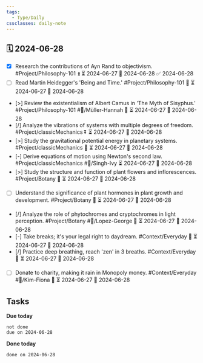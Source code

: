 ```yaml
---
tags:
  - Type/Daily
cssclasses: daily-note
---
```


## 🗓️ 2024-06-28

- [x] Research the contributions of Ayn Rand to objectivism. #Project/Philosophy-101 ⏫ ⏳ 2024-06-27 📅 2024-06-28 ✅ 2024-06-28
- [ ] Read Martin Heidegger's 'Being and Time.' #Project/Philosophy-101 🔺 ⏳ 2024-06-27 📅 2024-06-28
- [>] Review the existentialism of Albert Camus in 'The Myth of Sisyphus.' #Project/Philosophy-101 #👤/Müller-Hannah 🔺 ⏳ 2024-06-27 📅 2024-06-28
- [/] Analyze the vibrations of systems with multiple degrees of freedom. #Project/classicMechanics ⏬ ⏳ 2024-06-27 📅 2024-06-28
- [>] Study the gravitational potential energy in planetary systems. #Project/classicMechanics 🔺 ⏳ 2024-06-27 📅 2024-06-28
- [-] Derive equations of motion using Newton's second law. #Project/classicMechanics #👤/Singh-Ivy ⏳ 2024-06-27 📅 2024-06-28
- [>] Study the structure and function of plant flowers and inflorescences. #Project/Botany 🔽 ⏳ 2024-06-27 📅 2024-06-28
- [ ] Understand the significance of plant hormones in plant growth and development. #Project/Botany 🔺 ⏳ 2024-06-27 📅 2024-06-28
- [/] Analyze the role of phytochromes and cryptochromes in light perception. #Project/Botany #👤/Lopez-George 🔼 ⏳ 2024-06-27 📅 2024-06-28
- [-] Take breaks; it's your legal right to daydream. #Context/Everyday 🔺 ⏳ 2024-06-27 📅 2024-06-28
- [/] Practice deep breathing, reach 'zen' in 3 breaths. #Context/Everyday 🔺 ⏳ 2024-06-27 📅 2024-06-28
- [ ] Donate to charity, making it rain in Monopoly money. #Context/Everyday #👤/Kim-Fiona 🔺 ⏳ 2024-06-27 📅 2024-06-28

## Tasks

**Due today**

```tasks
not done
due on 2024-06-28
```

**Done today**

```tasks
done on 2024-06-28
```
            